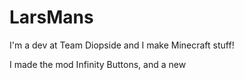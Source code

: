 <h1 align-self="center">LarsMans</h1>

I'm a dev at Team Diopside and I make Minecraft stuff!

I made the mod Infinity Buttons, and a new
